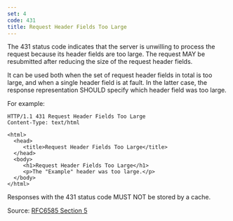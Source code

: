 ```yaml
---
set: 4
code: 431
title: Request Header Fields Too Large
---
```


The 431 status code indicates that the server is unwilling to process the
request because its header fields are too large. The request MAY be resubmitted
after reducing the size of the request header fields.

It can be used both when the set of request header fields in total is too large,
and when a single header field is at fault.  In the latter case, the response
representation SHOULD specify which header field was too large.

For example:

```
HTTP/1.1 431 Request Header Fields Too Large
Content-Type: text/html

<html>
  <head>
     <title>Request Header Fields Too Large</title>
  </head>
  <body>
     <h1>Request Header Fields Too Large</h1>
     <p>The "Example" header was too large.</p>
  </body>
</html>
```

Responses with the 431 status code MUST NOT be stored by a cache.

Source: [RFC6585 Section 5][1]

[1]: <http://tools.ietf.org/html/rfc6585#section-5>